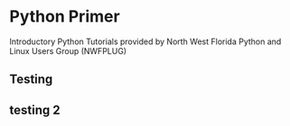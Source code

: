 # Python Primer
Introductory Python Tutorials provided by North West Florida Python and Linux Users Group (NWFPLUG)

## Testing
## testing 2
